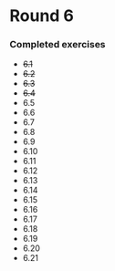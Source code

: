 # Round 6

### Completed exercises


* ~~6.1~~
* ~~6.2~~
* ~~6.3~~
* ~~6.4~~
* 6.5
* 6.6
* 6.7
* 6.8
* 6.9
* 6.10
* 6.11
* 6.12
* 6.13
* 6.14
* 6.15
* 6.16
* 6.17
* 6.18
* 6.19
* 6.20
* 6.21
